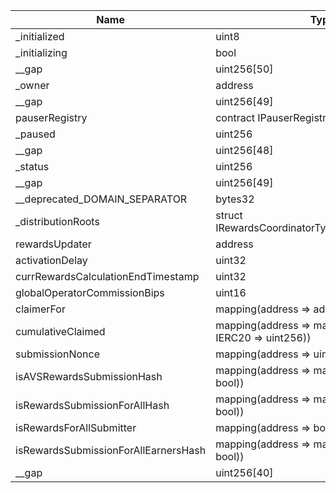 | Name                                 | Type                                                    | Slot | Offset | Bytes | Contract                                                     |
|--------------------------------------|---------------------------------------------------------|------|--------|-------|--------------------------------------------------------------|
| _initialized                         | uint8                                                   | 0    | 0      | 1     | src/contracts/core/RewardsCoordinator.sol:RewardsCoordinator |
| _initializing                        | bool                                                    | 0    | 1      | 1     | src/contracts/core/RewardsCoordinator.sol:RewardsCoordinator |
| __gap                                | uint256[50]                                             | 1    | 0      | 1600  | src/contracts/core/RewardsCoordinator.sol:RewardsCoordinator |
| _owner                               | address                                                 | 51   | 0      | 20    | src/contracts/core/RewardsCoordinator.sol:RewardsCoordinator |
| __gap                                | uint256[49]                                             | 52   | 0      | 1568  | src/contracts/core/RewardsCoordinator.sol:RewardsCoordinator |
| pauserRegistry                       | contract IPauserRegistry                                | 101  | 0      | 20    | src/contracts/core/RewardsCoordinator.sol:RewardsCoordinator |
| _paused                              | uint256                                                 | 102  | 0      | 32    | src/contracts/core/RewardsCoordinator.sol:RewardsCoordinator |
| __gap                                | uint256[48]                                             | 103  | 0      | 1536  | src/contracts/core/RewardsCoordinator.sol:RewardsCoordinator |
| _status                              | uint256                                                 | 151  | 0      | 32    | src/contracts/core/RewardsCoordinator.sol:RewardsCoordinator |
| __gap                                | uint256[49]                                             | 152  | 0      | 1568  | src/contracts/core/RewardsCoordinator.sol:RewardsCoordinator |
| __deprecated_DOMAIN_SEPARATOR        | bytes32                                                 | 201  | 0      | 32    | src/contracts/core/RewardsCoordinator.sol:RewardsCoordinator |
| _distributionRoots                   | struct IRewardsCoordinatorTypes.DistributionRoot[]      | 202  | 0      | 32    | src/contracts/core/RewardsCoordinator.sol:RewardsCoordinator |
| rewardsUpdater                       | address                                                 | 203  | 0      | 20    | src/contracts/core/RewardsCoordinator.sol:RewardsCoordinator |
| activationDelay                      | uint32                                                  | 203  | 20     | 4     | src/contracts/core/RewardsCoordinator.sol:RewardsCoordinator |
| currRewardsCalculationEndTimestamp   | uint32                                                  | 203  | 24     | 4     | src/contracts/core/RewardsCoordinator.sol:RewardsCoordinator |
| globalOperatorCommissionBips         | uint16                                                  | 203  | 28     | 2     | src/contracts/core/RewardsCoordinator.sol:RewardsCoordinator |
| claimerFor                           | mapping(address => address)                             | 204  | 0      | 32    | src/contracts/core/RewardsCoordinator.sol:RewardsCoordinator |
| cumulativeClaimed                    | mapping(address => mapping(contract IERC20 => uint256)) | 205  | 0      | 32    | src/contracts/core/RewardsCoordinator.sol:RewardsCoordinator |
| submissionNonce                      | mapping(address => uint256)                             | 206  | 0      | 32    | src/contracts/core/RewardsCoordinator.sol:RewardsCoordinator |
| isAVSRewardsSubmissionHash           | mapping(address => mapping(bytes32 => bool))            | 207  | 0      | 32    | src/contracts/core/RewardsCoordinator.sol:RewardsCoordinator |
| isRewardsSubmissionForAllHash        | mapping(address => mapping(bytes32 => bool))            | 208  | 0      | 32    | src/contracts/core/RewardsCoordinator.sol:RewardsCoordinator |
| isRewardsForAllSubmitter             | mapping(address => bool)                                | 209  | 0      | 32    | src/contracts/core/RewardsCoordinator.sol:RewardsCoordinator |
| isRewardsSubmissionForAllEarnersHash | mapping(address => mapping(bytes32 => bool))            | 210  | 0      | 32    | src/contracts/core/RewardsCoordinator.sol:RewardsCoordinator |
| __gap                                | uint256[40]                                             | 211  | 0      | 1280  | src/contracts/core/RewardsCoordinator.sol:RewardsCoordinator |

